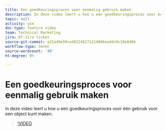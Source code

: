 ```yaml
---
title: Een goedkeuringsproces voor eenmalig gebruik maken
description: In deze video leert u hoe u een goedkeuringsproces voor één gebruik voor een object kunt maken.
topic: null
activity: use
doc-type: feature video
team: Technical Marketing
jira: KT-Jira ticket
source-git-commit: a25a49e59ca483246271214886ea4dc9c10e8d66
workflow-type: tm+mt
source-wordcount: '40'
ht-degree: 0%

---
```


# Een goedkeuringsproces voor eenmalig gebruik maken

In deze video leert u hoe u een goedkeuringsproces voor één gebruik voor een object kunt maken.

>[!VIDEO](https://video.tv.adobe.com/v/335225/?quality=12&learn=on)
